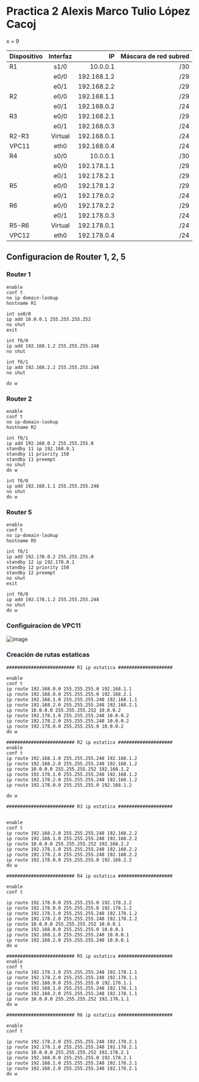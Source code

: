 # Practica 2 Alexis Marco Tulio López Cacoj

x = 9
 
| Dispositivo| Interfaz| IP| Máscara de red subred|
| :------------ | :-----------: | ------------: |  ------------: |
| R1   |s1/0| 10.0.0.1 |/30 |
|   | e0/0    | 192.168.1.2 |/29|
|   | e0/1 | 192.168.2.2|/29|s
|R2|e0/0| 192.168.1.1|/29|
||e0/1| 192.168.0.2|/24|
|R3|e0/0| 192.168.2.1|/29|
||e0/1| 192.168.0.3|/24|
|R2-R3|Virtual| 192.168.0.1|/24|
|VPC11|eth0| 192.168.0.4|/24|
|R4|s0/0| 10.0.0.1|/30|
||e0/0| 192.178.1.1|/29|
||e0/1| 192.178.2.1|/29|
|R5|e0/0|192.178.1.2|/29|
||e0/1|192.178.0.2|/24|
|R6|e0/0|192.178.2.2|/29|
||e0/1|192.178.0.3|/24|
|R5-R6|Virtual| 192.178.0.1|/24|
|VPC12|eth0| 192.178.0.4|/24|


## Configuracion de Router 1, 2, 5

### Router 1

```
enable
conf t
no ip domain-lookup
hostname R1
```
```
int se0/0
ip add 10.0.0.1 255.255.255.252
no shut
exit
```
```
int f0/0
ip add 192.168.1.2 255.255.255.248
no shut
```
```
int f0/1
ip add 192.168.2.2 255.255.255.248
no shut

do w
```
### Router 2
```
enable
conf t
no ip-domain-lookup
hostname R2
```
```
int f0/1
ip add 192.168.0.2 255.255.255.0
standby 11 ip 192.168.0.1
standby 11 priority 150
standby 11 preempt
no shut
do w
```
```
int f0/0
ip add 192.168.1.1 255.255.255.248
no shut
do w
```

### Router 5
```
enable
conf t
no ip-domain-lookup
hostname R5
```
```
int f0/1
ip add 192.178.0.2 255.255.255.0
standby 12 ip 192.178.0.1
standby 12 priority 150
standby 12 preempt
no shut
exit
```
```
int f0/0
ip add 192.178.1.2 255.255.255.248
no shut
do w
```
### Configuiracion de VPC11
![image](https://github.com/Alexz330/redes1_201908359/assets/72354711/8ad6089d-1cb5-47dd-b2bb-e62fa99aa32d)

### Creación de rutas estaticas
```
######################### R1 ip estatica ####################

enable
conf t
ip route 192.168.0.0 255.255.255.0 192.168.1.1
ip route 192.168.0.0 255.255.255.0 192.168.2.1
ip route 192.168.1.0 255.255.255.248 192.168.1.1
ip route 192.168.2.0 255.255.255.248 192.168.2.1
ip route 10.0.0.0 255.255.255.252 10.0.0.2
ip route 192.178.1.0 255.255.255.248 10.0.0.2
ip route 192.178.2.0 255.255.255.248 10.0.0.2
ip route 192.178.0.0 255.255.255.0 10.0.0.2
do w
```
```
######################### R2 ip estatica ####################
enable
conf t
ip route 192.168.1.0 255.255.255.248 192.168.1.2
ip route 192.168.2.0 255.255.255.248 192.168.1.2
ip route 10.0.0.0 255.255.255.252 192.168.1.2
ip route 192.178.1.0 255.255.255.248 192.168.1.2
ip route 192.178.2.0 255.255.255.248 192.168.1.2
ip route 192.178.0.0 255.255.255.0 192.168.1.2

do w
```
```
######################### R3 ip estatica ####################


enable
conf t
ip route 192.168.2.0 255.255.255.248 192.168.2.2
ip route 192.168.1.0 255.255.255.248 192.168.2.2
ip route 10.0.0.0 255.255.255.252 192.168.2.2
ip route 192.178.1.0 255.255.255.248 192.168.2.2
ip route 192.178.2.0 255.255.255.248 192.168.2.2
ip route 192.178.0.0 255.255.255.0 192.168.2.2
do w
```
```
######################### R4 ip estatica ####################

enable
conf t

ip route 192.178.0.0 255.255.255.0 192.178.2.2
ip route 192.178.0.0 255.255.255.0 192.178.1.2
ip route 192.178.1.0 255.255.255.248 192.178.1.2
ip route 192.178.2.0 255.255.255.248 192.178.2.2
ip route 10.0.0.0 255.255.255.252 10.0.0.1
ip route 192.168.0.0 255.255.255.0 10.0.0.1
ip route 192.168.1.0 255.255.255.248 10.0.0.1
ip route 192.168.2.0 255.255.255.248 10.0.0.1
do w
```
```
######################### R5 ip estatica ####################
enable
conf t
ip route 192.178.1.0 255.255.255.248 192.178.1.1
ip route 192.178.2.0 255.255.255.248 192.178.1.1
ip route 192.168.0.0 255.255.255.0 192.178.1.1
ip route 192.168.1.0 255.255.255.248 192.178.1.1
ip route 192.168.2.0 255.255.255.248 192.178.1.1
ip route 10.0.0.0 255.255.255.252 192.178.1.1
do w
```
```
######################### R6 ip estatica ####################

enable
conf t

ip route 192.178.2.0 255.255.255.248 192.178.2.1
ip route 192.178.1.0 255.255.255.248 192.178.2.1
ip route 10.0.0.0 255.255.255.252 192.178.2.1
ip route 192.168.0.0 255.255.255.0 192.178.2.1
ip route 192.168.1.0 255.255.255.248 192.178.2.1
ip route 192.168.2.0 255.255.255.248 192.178.2.1
do w
```

